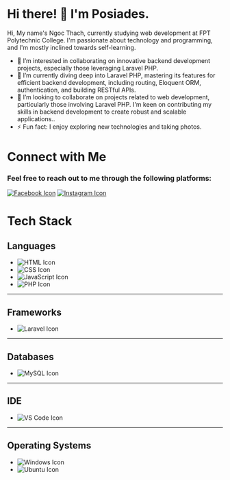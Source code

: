 # Hi there! 👋 I'm Posiades.

Hi, My name's Ngoc Thach, currently studying web development at FPT Polytechnic College. I'm passionate about technology and programming, and I'm mostly inclined towards self-learning.

- 👀 I’m interested in collaborating on innovative backend development projects, especially those leveraging Laravel PHP.
- 🌱 I’m currently diving deep into Laravel PHP, mastering its features for efficient backend development, including routing, Eloquent ORM, authentication, and building RESTful APIs.
- 💞️ I’m looking to collaborate on projects related to web development, particularly those involving Laravel PHP. I'm keen on contributing my skills in backend development to create robust and scalable applications..
- ⚡ Fun fact: I enjoy exploring new technologies and taking photos.

# Connect with Me

### Feel free to reach out to me through the following platforms:
 [![Facebook Icon](https://img.shields.io/badge/Facebook-1877f2?style=for-the-badge&logo=facebook&logoColor=white)](https://www.facebook.com/Posides8) [![Instagram Icon](https://img.shields.io/badge/Instagram-E4405F?style=for-the-badge&logo=instagram&logoColor=white)](https://www.instagram.com/poseides/)

# Tech Stack

## Languages
- ![HTML Icon](https://img.shields.io/badge/HTML5-%23E34F26?style=for-the-badge&logo=html5&logoColor=white)
- ![CSS Icon](https://img.shields.io/badge/CSS3-%231572B6?style=for-the-badge&logo=css3&logoColor=white)
- ![JavaScript Icon](https://img.shields.io/badge/JavaScript-%23323330?style=for-the-badge&logo=javascript&logoColor=%23F7DF1E)
- ![PHP Icon](https://img.shields.io/badge/PHP-%23777BB4?style=for-the-badge&logo=php&logoColor=white)

---

## Frameworks
- ![Laravel Icon](https://img.shields.io/badge/Laravel-%23FF2D20?style=for-the-badge&logo=laravel&logoColor=white)

---

## Databases
- ![MySQL Icon](https://img.shields.io/badge/MySQL-%2300f?style=for-the-badge&logo=mysql&logoColor=white)

---

## IDE
- ![VS Code Icon](https://img.shields.io/badge/VS_Code-%23007ACC?style=for-the-badge&logo=visual-studio-code&logoColor=white)

---

## Operating Systems
- ![Windows Icon](https://img.shields.io/badge/Windows-%230072C6?style=for-the-badge&logo=windows&logoColor=white)
- ![Ubuntu Icon](https://img.shields.io/badge/Ubuntu-%23E95420?style=for-the-badge&logo=ubuntu&logoColor=white)


